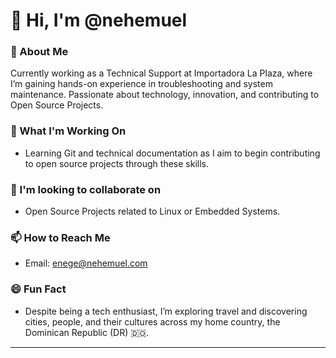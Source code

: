 # 👋 Hi, I'm @nehemuel  

### 👀 About Me  

 Currently working as a Technical Support at Importadora La Plaza, where I’m gaining hands-on experience in troubleshooting and system maintenance. Passionate about technology, innovation, and contributing to Open Source Projects.

### 🌱 What I'm Working On  

- Learning Git and technical documentation as I aim to begin contributing to open source projects through these skills.

### 🤝 I'm looking to collaborate on  

- Open Source Projects related to Linux or Embedded Systems.  

### 📫 How to Reach Me  

* Email: [enege@nehemuel.com](mailto:enege@nehemuel.com) 

### 😄 Fun Fact  

* Despite being a tech enthusiast, I’m exploring travel and discovering cities, people, and their cultures across my home country, the Dominican Republic (DR) 🇩🇴.  

---



<!---
nehemuel/nehemuel is a ✨ special ✨ repository because its `README.md` (this file) appears on your GitHub profile.
You can click the Preview link to take a look at your changes.
--->
